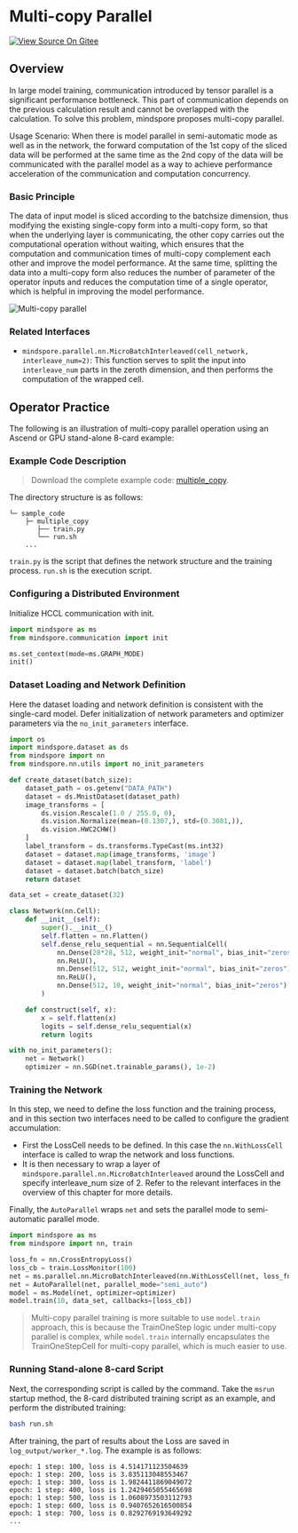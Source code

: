 # Multi-copy Parallel

[![View Source On Gitee](https://mindspore-website.obs.cn-north-4.myhuaweicloud.com/website-images/master/resource/_static/logo_source_en.svg)](https://gitee.com/mindspore/docs/blob/master/tutorials/source_en/parallel/multiple_copy.md)

## Overview

In large model training, communication introduced by tensor parallel is a significant performance bottleneck. This part of communication depends on the previous calculation result and cannot be overlapped with the calculation. To solve this problem, mindspore proposes multi-copy parallel.

Usage Scenario: When there is model parallel in semi-automatic mode as well as in the network, the forward computation of the 1st copy of the sliced data will be performed at the same time as the 2nd copy of the data will be communicated with the parallel model as a way to achieve performance acceleration of the communication and computation concurrency.

### Basic Principle

The data of input model is sliced according to the batchsize dimension, thus modifying the existing single-copy form into a multi-copy form, so that when the underlying layer is communicating, the other copy carries out the computational operation without waiting, which ensures that the computation and communication times of multi-copy complement each other and improve the model performance. At the same time, splitting the data into a multi-copy form also reduces the number of parameter of the operator inputs and reduces the computation time of a single operator, which is helpful in improving the model performance.

![Multi-copy parallel](https://mindspore-website.obs.cn-north-4.myhuaweicloud.com/website-images/master/docs/mindspore/source_zh_cn/design/images/multi_copy.png)

### Related Interfaces

- `mindspore.parallel.nn.MicroBatchInterleaved(cell_network, interleave_num=2)`: This function serves to split the input into `interleave_num` parts in the zeroth dimension, and then performs the computation of the wrapped cell.

## Operator Practice

The following is an illustration of multi-copy parallel operation using an Ascend or GPU stand-alone 8-card example:

### Example Code Description

> Download the complete example code: [multiple_copy](https://gitee.com/mindspore/docs/tree/master/docs/sample_code/multiple_copy).

The directory structure is as follows:

```text
└─ sample_code
    ├─ multiple_copy
       ├── train.py
       └── run.sh
    ...
```

`train.py` is the script that defines the network structure and the training process. `run.sh` is the execution script.

### Configuring a Distributed Environment

Initialize HCCL communication with init.

```python
import mindspore as ms
from mindspore.communication import init

ms.set_context(mode=ms.GRAPH_MODE)
init()
```

### Dataset Loading and Network Definition

Here the dataset loading and network definition is consistent with the single-card model.
Defer initialization of network parameters and optimizer parameters via the `no_init_parameters` interface.

```python
import os
import mindspore.dataset as ds
from mindspore import nn
from mindspore.nn.utils import no_init_parameters

def create_dataset(batch_size):
    dataset_path = os.getenv("DATA_PATH")
    dataset = ds.MnistDataset(dataset_path)
    image_transforms = [
        ds.vision.Rescale(1.0 / 255.0, 0),
        ds.vision.Normalize(mean=(0.1307,), std=(0.3081,)),
        ds.vision.HWC2CHW()
    ]
    label_transform = ds.transforms.TypeCast(ms.int32)
    dataset = dataset.map(image_transforms, 'image')
    dataset = dataset.map(label_transform, 'label')
    dataset = dataset.batch(batch_size)
    return dataset

data_set = create_dataset(32)

class Network(nn.Cell):
    def __init__(self):
        super().__init__()
        self.flatten = nn.Flatten()
        self.dense_relu_sequential = nn.SequentialCell(
            nn.Dense(28*28, 512, weight_init="normal", bias_init="zeros"),
            nn.ReLU(),
            nn.Dense(512, 512, weight_init="normal", bias_init="zeros"),
            nn.ReLU(),
            nn.Dense(512, 10, weight_init="normal", bias_init="zeros")
        )

    def construct(self, x):
        x = self.flatten(x)
        logits = self.dense_relu_sequential(x)
        return logits

with no_init_parameters():
    net = Network()
    optimizer = nn.SGD(net.trainable_params(), 1e-2)
```

### Training the Network

In this step, we need to define the loss function and the training process, and in this section two interfaces need to be called to configure the gradient accumulation:

- First the LossCell needs to be defined. In this case the `nn.WithLossCell` interface is called to wrap the network and loss functions.
- It is then necessary to wrap a layer of `mindspore.parallel.nn.MicroBatchInterleaved` around the LossCell and specify interleave_num size of 2. Refer to the relevant interfaces in the overview of this chapter for more details.

Finally, the `AutoParallel` wraps `net` and sets the parallel mode to semi-automatic parallel mode.

```python
import mindspore as ms
from mindspore import nn, train

loss_fn = nn.CrossEntropyLoss()
loss_cb = train.LossMonitor(100)
net = ms.parallel.nn.MicroBatchInterleaved(nn.WithLossCell(net, loss_fn), 2)
net = AutoParallel(net, parallel_mode="semi_auto")
model = ms.Model(net, optimizer=optimizer)
model.train(10, data_set, callbacks=[loss_cb])
```

> Multi-copy parallel training is more suitable to use `model.train` approach, this is because the TrainOneStep logic under multi-copy parallel is complex, while `model.train` internally encapsulates the TrainOneStepCell for multi-copy parallel, which is much easier to use.

### Running Stand-alone 8-card Script

Next, the corresponding script is called by the command. Take the `msrun` startup method, the 8-card distributed training script as an example, and perform the distributed training:

```bash
bash run.sh
```

After training, the part of results about the Loss are saved in `log_output/worker_*.log`. The example is as follows:

```text
epoch: 1 step: 100, loss is 4.514171123504639
epoch: 1 step: 200, loss is 3.835113048553467
epoch: 1 step: 300, loss is 1.9824411869049072
epoch: 1 step: 400, loss is 1.2429465055465698
epoch: 1 step: 500, loss is 1.0608973503112793
epoch: 1 step: 600, loss is 0.9407652616500854
epoch: 1 step: 700, loss is 0.8292769193649292
...
```
